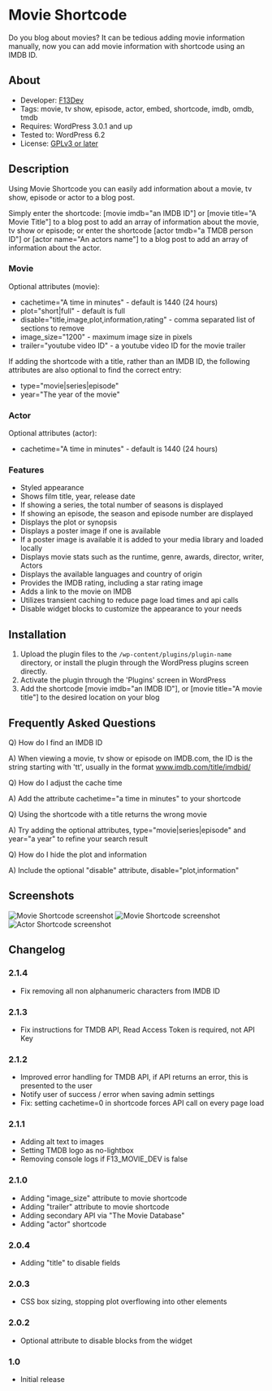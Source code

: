 # Movie Shortcode
Do you blog about movies? It can be tedious adding movie information manually, now you can add movie information with shortcode using an IMDB ID.


## About
* Developer: [F13Dev](http://f13dev.com)
* Tags: movie, tv show, episode, actor, embed, shortcode, imdb, omdb, tmdb
* Requires: WordPress 3.0.1 and up
* Tested to: WordPress 6.2
* License: [GPLv3 or later](http://www.gnu.org/licenses/gpl-3.0.html)


## Description
Using Movie Shortcode you can easily add information about a movie, tv show, episode or actor to a blog post.

Simply enter the shortcode: [movie imdb="an IMDB ID"] or [movie title="A Movie Title"] to a blog post to add an array of information about the movie, tv show or episode; or enter the shortcode [actor tmdb="a TMDB person ID"] or [actor name="An actors name"] to a blog post to add an array of information about the actor.


### Movie
Optional attributes (movie):
* cachetime="A time in minutes" - default is 1440 (24 hours)
* plot="short|full" - default is full
* disable="title,image,plot,information,rating" - comma separated list of sections to remove
* image_size="1200" - maximum image size in pixels
* trailer="youtube video ID" - a youtube video ID for the movie trailer

If adding the shortcode with a title, rather than an IMDB ID, the following attributes are also optional to find the correct entry:
* type="movie|series|episode"
* year="The year of the movie"


### Actor
Optional attributes (actor):
* cachetime="A time in minutes" - default is 1440 (24 hours)


### Features
* Styled appearance
* Shows film title, year, release date
* If showing a series, the total number of seasons is displayed
* If showing an episode, the season and episode number are displayed
* Displays the plot or synopsis
* Displays a poster image if one is available
* If a poster image is available it is added to your media library and loaded locally
* Displays movie stats such as the runtime, genre, awards, director, writer, Actors
* Displays the available languages and country of origin
* Provides the IMDB rating, including a star rating image
* Adds a link to the movie on IMDB
* Utilizes transient caching to reduce page load times and api calls
* Disable widget blocks to customize the appearance to your needs


## Installation
1. Upload the plugin files to the `/wp-content/plugins/plugin-name` directory, or install the plugin through the WordPress plugins screen directly.
2. Activate the plugin through the 'Plugins' screen in WordPress
3. Add the shortcode [movie imdb="an IMDB ID"], or [movie title="A movie title"] to the desired location on your blog


## Frequently Asked Questions
Q) How do I find an IMDB ID

A) When viewing a movie, tv show or episode on IMDB.com, the ID is the string starting with 'tt', usually in the format www.imdb.com/title/imdbid/

Q) How do I adjust the cache time

A) Add the attribute cachetime="a time in minutes" to your shortcode

Q) Using the shortcode with a title returns the wrong movie

A) Try adding the optional attributes, type="movie|series|episode" and year="a year" to refine your search result

Q) How do I hide the plot and information

A) Include the optional "disable" attribute, disable="plot,information"


## Screenshots
![Movie Shortcode screenshot](screenshot-1.png)
![Movie Shortcode screenshot](screenshot-2.png)
![Actor Shortcode screenshot](screenshot-3.png)

## Changelog
### 2.1.4
* Fix removing all non alphanumeric characters from IMDB ID

### 2.1.3
* Fix instructions for TMDB API, Read Access Token is required, not API Key

### 2.1.2
* Improved error handling for TMDB API, if API returns an error, this is presented to the user
* Notify user of success / error when saving admin settings
* Fix: setting cachetime=0 in shortcode forces API call on every page load

### 2.1.1
* Adding alt text to images
* Setting TMDB logo as no-lightbox
* Removing console logs if F13_MOVIE_DEV is false

### 2.1.0
* Adding "image_size" attribute to movie shortcode
* Adding "trailer" attribute to movie shortcode
* Adding secondary API via "The Movie Database"
* Adding "actor" shortcode

### 2.0.4
* Adding "title" to disable fields

### 2.0.3
* CSS box sizing, stopping plot overflowing into other elements

### 2.0.2
* Optional attribute to disable blocks from the widget

### 1.0
* Initial release

